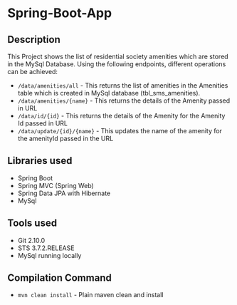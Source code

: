 # Spring-Boot-App

## Description
This Project shows the list of residential society amenities which are stored in the MySql Database. Using the following endpoints, different operations can be achieved:
- `/data/amenities/all` - This returns the list of amenities in the Amenities table which is created in MySql database (tbl_sms_amenities).
- `/data/amenities/{name}` - This returns the details of the Amenity passed in URL
- `/data/id/{id}` - This returns the details of the Amenity for the Amenity Id passed in URL
- `/data/update/{id}/{name}` - This updates the name of the amenity for the amenityId passed in the URL

## Libraries used
- Spring Boot
- Spring MVC (Spring Web)
- Spring Data JPA with Hibernate
- MySql

## Tools used
- Git 2.10.0
- STS 3.7.2.RELEASE
- MySql running locally

## Compilation Command
- `mvn clean install` - Plain maven clean and install
